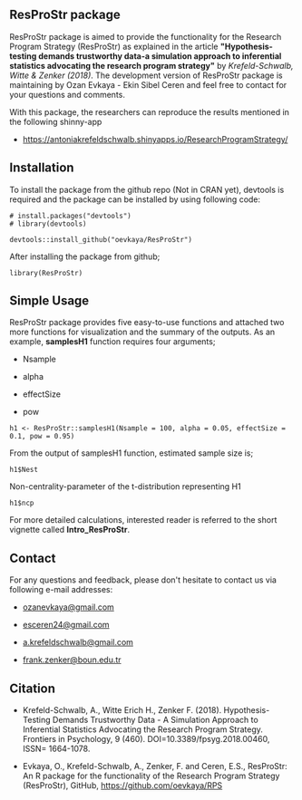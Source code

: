 ## ResProStr package

ResProStr package is aimed to provide the functionality for the Research Program Strategy (ResProStr) as explained in the article **"Hypothesis-testing demands trustworthy data-a simulation approach to inferential statistics advocating the research program strategy"** by *Krefeld-Schwalb, Witte & Zenker (2018)*. The development version of ResProStr package is maintaining by Ozan Evkaya - Ekin Sibel Ceren and feel free to contact for your questions and comments. 

With this package, the researchers can reproduce the results mentioned in the following shinny-app 

- https://antoniakrefeldschwalb.shinyapps.io/ResearchProgramStrategy/

## Installation 

To install the package from the github repo (Not in CRAN yet), devtools is required and the package can be installed by using following code:

```{r install}
# install.packages("devtools")
# library(devtools)
```

```{r install}
devtools::install_github("oevkaya/ResProStr")
```

After installing the package from github;

```{r setup}
library(ResProStr)
```

## Simple Usage

ResProStr package provides five easy-to-use functions and attached two more functions for visualization and the summary of the outputs. As an example, **samplesH1** function requires four arguments; 

- Nsample

- alpha

- effectSize

- pow

```{r example}
h1 <- ResProStr::samplesH1(Nsample = 100, alpha = 0.05, effectSize = 0.1, pow = 0.95)
```

From the output of samplesH1 function, estimated sample size is; 

```{r sample}
h1$Nest
```

Non-centrality-parameter of the t-distribution representing H1

```{r ncpar}
h1$ncp
```

For more detailed calculations, interested reader is referred to the short vignette called **Intro_ResProStr**.

## Contact 

For any questions and feedback, please don't hesitate to contact us via following e-mail addresses:

* ozanevkaya@gmail.com

* esceren24@gmail.com

* a.krefeldschwalb@gmail.com

* frank.zenker@boun.edu.tr

## Citation 

- Krefeld-Schwalb, A., Witte Erich H., Zenker F. (2018). Hypothesis-Testing Demands Trustworthy Data - A Simulation Approach to Inferential Statistics Advocating the Research Program Strategy. Frontiers in Psychology, 9 (460). DOI=10.3389/fpsyg.2018.00460, ISSN= 1664-1078.

- Evkaya, O., Krefeld-Schwalb, A., Zenker, F. and Ceren, E.S., ResProStr: An R package for the functionality of the Research Program Strategy (ResProStr), GitHub, https://github.com/oevkaya/RPS




